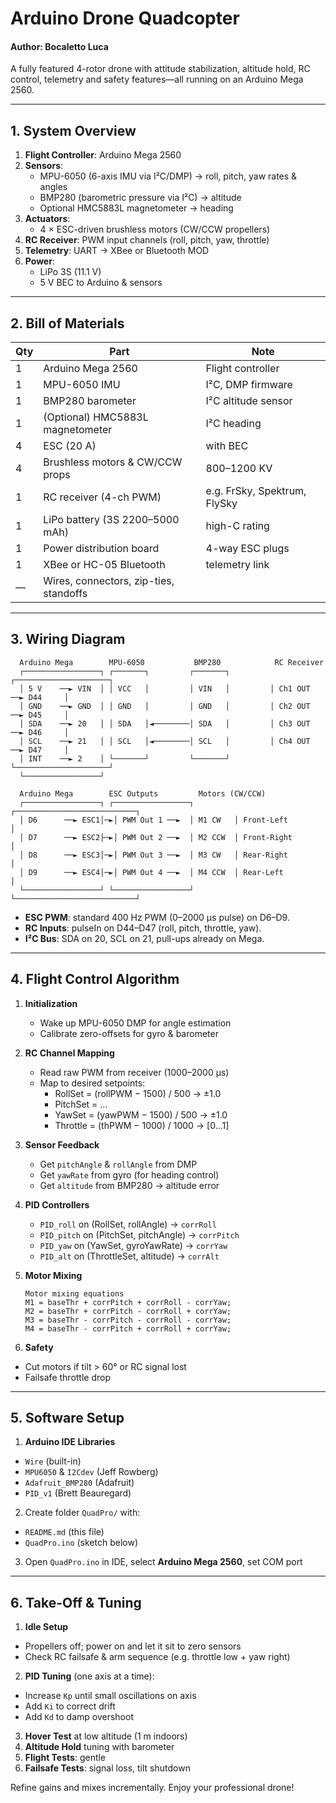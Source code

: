 # Arduino Drone Quadcopter
#### Author: Bocaletto Luca
A fully featured 4-rotor drone with attitude stabilization, altitude hold, RC control, telemetry and safety features—all running on an Arduino Mega 2560.  

---

## 1. System Overview  
1. **Flight Controller**: Arduino Mega 2560  
2. **Sensors**:  
   - MPU-6050 (6-axis IMU via I²C/DMP) → roll, pitch, yaw rates & angles  
   - BMP280 (barometric pressure via I²C) → altitude  
   - Optional HMC5883L magnetometer → heading  
3. **Actuators**:  
   - 4 × ESC-driven brushless motors (CW/CCW propellers)  
4. **RC Receiver**: PWM input channels (roll, pitch, yaw, throttle)  
5. **Telemetry**: UART → XBee or Bluetooth MOD  
6. **Power**:  
   - LiPo 3S (11.1 V)  
   - 5 V BEC to Arduino & sensors  

---

## 2. Bill of Materials

| Qty | Part                                   | Note                                 |
|-----|----------------------------------------|--------------------------------------|
| 1   | Arduino Mega 2560                      | Flight controller                    |
| 1   | MPU-6050 IMU                           | I²C, DMP firmware                    |
| 1   | BMP280 barometer                       | I²C altitude sensor                  |
| 1   | (Optional) HMC5883L magnetometer       | I²C heading                          |
| 4   | ESC (20 A)                             | with BEC                              |
| 4   | Brushless motors & CW/CCW props        | 800–1200 KV                         |
| 1   | RC receiver (4-ch PWM)                 | e.g. FrSky, Spektrum, FlySky         |
| 1   | LiPo battery (3S 2200–5000 mAh)        | high-C rating                        |
| 1   | Power distribution board               | 4-way ESC plugs                      |
| 1   | XBee or HC-05 Bluetooth                | telemetry link                       |
| —   | Wires, connectors, zip-ties, standoffs  |                                      |

---

## 3. Wiring Diagram

      Arduino Mega        MPU-6050           BMP280            RC Receiver
      ┌─────────────────┐ ┌───────┐         ┌───────┐         ┌─────────────────────┐
      │ 5 V    ──► VIN  │ │ VCC   │         │ VIN   │         │ Ch1 OUT ──► D44     │
      │ GND    ──► GND  │ │ GND   │         │ GND   │         │ Ch2 OUT ──► D45     │
      │ SDA    ──► 20   │ │ SDA   │◄────────│ SDA   │         │ Ch3 OUT ──► D46     │
      │ SCL    ──► 21   │ │ SCL   │◄────────│ SCL   │         │ Ch4 OUT ──► D47     │
      │ INT    ──► 2    │ └───────┘         └───────┘         └─────────────────────┘
      └─────────────────┘

      Arduino Mega        ESC Outputs         Motors (CW/CCW)
      ┌─────────────────┐ ┌─────────────────┐ ┌───────────────────────────┐
      │ D6      ──► ESC1│─►│ PWM Out 1 ──►  │ M1 CW   │ Front-Left        │
      │ D7      ──► ESC2├─►│ PWM Out 2 ──►  │ M2 CCW  │ Front-Right       │
      │ D8      ──► ESC3│─►│ PWM Out 3 ──►  │ M3 CW   │ Rear-Right        │
      │ D9      ──► ESC4│─►│ PWM Out 4 ──►  │ M4 CCW  │ Rear-Left         │
      └─────────────────┘ └─────────────────┘ └───────────────────────────┘

- **ESC PWM**: standard 400 Hz PWM (0–2000 µs pulse) on D6–D9.  
- **RC Inputs**: pulseIn on D44–D47 (roll, pitch, throttle, yaw).  
- **I²C Bus**: SDA on 20, SCL on 21, pull-ups already on Mega.  

---

## 4. Flight Control Algorithm

1. **Initialization**  
   - Wake up MPU-6050 DMP for angle estimation  
   - Calibrate zero-offsets for gyro & barometer  

2. **RC Channel Mapping**  
   - Read raw PWM from receiver (1000–2000 µs)  
   - Map to desired setpoints:  
     - RollSet = (rollPWM − 1500) / 500 → ±1.0  
     - PitchSet = …  
     - YawSet = (yawPWM − 1500) / 500 → ±1.0  
     - Throttle = (thPWM − 1000) / 1000 → [0…1]  

3. **Sensor Feedback**  
   - Get `pitchAngle` & `rollAngle` from DMP  
   - Get `yawRate` from gyro (for heading control)  
   - Get `altitude` from BMP280 → altitude error  

4. **PID Controllers**  
   - `PID_roll` on (RollSet, rollAngle) → `corrRoll`  
   - `PID_pitch` on (PitchSet, pitchAngle) → `corrPitch`  
   - `PID_yaw` on (YawSet, gyroYawRate) → `corrYaw`  
   - `PID_alt` on (ThrottleSet, altitude) → `corrAlt`  

5. **Motor Mixing**  

       Motor mixing equations
       M1 = baseThr + corrPitch + corrRoll - corrYaw;
       M2 = baseThr + corrPitch - corrRoll + corrYaw;
       M3 = baseThr - corrPitch - corrRoll - corrYaw;
       M4 = baseThr - corrPitch + corrRoll + corrYaw;


6. **Safety**  
- Cut motors if tilt > 60° or RC signal lost  
- Failsafe throttle drop  

---

## 5. Software Setup

1. **Arduino IDE Libraries**  
- `Wire` (built-in)  
- `MPU6050` & `I2Cdev` (Jeff Rowberg)  
- `Adafruit_BMP280` (Adafruit)  
- `PID_v1` (Brett Beauregard)  
2. Create folder `QuadPro/` with:  
- `README.md` (this file)  
- `QuadPro.ino` (sketch below)  
3. Open `QuadPro.ino` in IDE, select **Arduino Mega 2560**, set COM port  

---

## 6. Take-Off & Tuning

1. **Idle Setup**  
- Propellers off; power on and let it sit to zero sensors  
- Check RC failsafe & arm sequence (e.g. throttle low + yaw right)  
2. **PID Tuning** (one axis at a time):  
- Increase `Kp` until small oscillations on axis  
- Add `Ki` to correct drift  
- Add `Kd` to damp overshoot  
3. **Hover Test** at low altitude (1 m indoors)  
4. **Altitude Hold** tuning with barometer  
5. **Flight Tests**: gentle  
6. **Failsafe Tests**: signal loss, tilt shutdown  

Refine gains and mixes incrementally. Enjoy your professional drone!  
